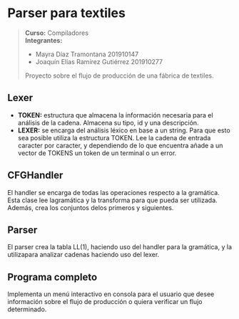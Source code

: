 # Parser para textiles

> **Curso:** Compiladores \
> **Integrantes:**
> - Mayra Díaz Tramontana 201910147
> - Joaquín Elías Ramírez Gutiérrez 201910277
> 
> Proyecto sobre el flujo de producción de una fábrica de textiles.

## Lexer
- **TOKEN:** estructura que almacena la información necesaria para el análisis de la cadena.
Almacena su tipo, id y una descripción.
- **LEXER:** se encarga del análisis léxico en base a un string. Para que esto sea posible 
  utiliza la estructura TOKEN. Lee la cadena de entrada caracter por caracter, y dependiendo de 
  lo que encuentra añade a un vector de TOKENS un token de un terminal o un error.
  
## CFGHandler
El handler se encarga de todas las operaciones respecto a la gramática. Esta clase lee lagramática 
y la transforma para que pueda ser utilizada. Además, crea los conjuntos delos primeros y siguientes.
  
## Parser
El parser crea la tabla LL(1), haciendo uso del handler para la gramática, y la utilizapara analizar 
cadenas haciendo uso del lexer.

## Programa completo
Implementa un menú interactivo en consola para el usuario que desee información sobre el flujo de producción 
o quiera verificar un flujo determinado.
